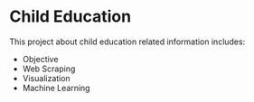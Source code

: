 # Child Education
This project about child education related information includes:

- Objective 
- Web Scraping 
- Visualization
- Machine Learning
